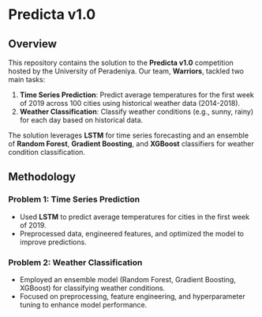 # Predicta v1.0 

## Overview
This repository contains the solution to the **Predicta v1.0** competition hosted by the University of Peradeniya. Our team, **Warriors**, tackled two main tasks:

1. **Time Series Prediction**: Predict average temperatures for the first week of 2019 across 100 cities using historical weather data (2014-2018).
2. **Weather Classification**: Classify weather conditions (e.g., sunny, rainy) for each day based on historical data.

The solution leverages **LSTM** for time series forecasting and an ensemble of **Random Forest**, **Gradient Boosting**, and **XGBoost** classifiers for weather condition classification.

## Methodology

### Problem 1: Time Series Prediction
- Used **LSTM** to predict average temperatures for cities in the first week of 2019.
- Preprocessed data, engineered features, and optimized the model to improve predictions.

### Problem 2: Weather Classification
- Employed an ensemble model (Random Forest, Gradient Boosting, XGBoost) for classifying weather conditions.
- Focused on preprocessing, feature engineering, and hyperparameter tuning to enhance model performance.




